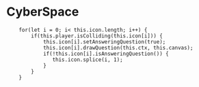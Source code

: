 # CyberSpace
        for(let i = 0; i< this.icon.length; i++) {
            if(this.player.isColliding(this.icon[i])) {
                this.icon[i].setAnsweringQuestion(true);
                this.icon[i].drawQuestion(this.ctx, this.canvas);
                if(!this.icon[i].isAnsweringQuestion()) {
                   this.icon.splice(i, 1); 
                }
            } 
        }
